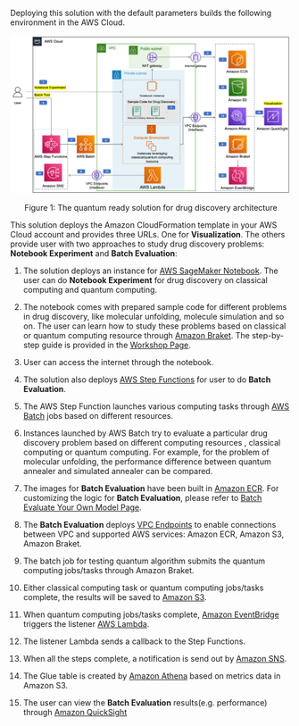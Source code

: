 Deploying this solution with the default parameters builds the following environment in the AWS Cloud.

<center>

![architecture](./images/architecture.png)

Figure 1: The quantum ready solution for drug discovery architecture

</center>

This solution deploys the Amazon CloudFormation template in your 
AWS Cloud account and provides three URLs. One for **Visualization**.
The others provide user with two approaches to study drug discovery 
problems: **Notebook Experiment** and **Batch Evaluation**:

01. The solution deploys an instance for 
[AWS SageMaker Notebook](https://docs.aws.amazon.com/sagemaker/latest/dg/nbi.html). 
The user can do **Notebook Experiment** for drug discovery on classical computing and 
quantum computing.

02. The notebook comes with prepared sample code for different problems 
in drug discovery, like molecular unfolding, molecule simulation and so on. 
The user can learn how to study these problems based on classical 
or quantum computing resource through 
[Amazon Braket](https://aws.amazon.com/braket/). The step-by-step guide is 
provided in the [Workshop Page](workshop/background.md).

03. User can access the internet through the notebook.

04. The solution also deploys 
[AWS Step Functions](https://aws.amazon.com/step-functions/) for user to do 
**Batch Evaluation**. 

05. The AWS Step Function launches various computing tasks through 
    [AWS Batch](https://aws.amazon.com/batch/) jobs based on different resources.

06. Instances launched by AWS Batch try to evaluate a particular 
drug discovery problem based 
on different computing resources , classical computing or quantum computing. 
For example, for the problem of molecular unfolding, the performance difference 
between quantum annealer and simulated annealer can be compared. 

07. The images for **Batch Evaluation** have been built in 
[Amazon ECR](https://aws.amazon.com/ecr/). For customizing
the logic for **Batch Evaluation**, please refer to 
[Batch Evaluate Your Own Model Page](workshop/a-molecular-unfolding/evaluate-your-own-model.md).

08. The **Batch Evaluation** deploys [VPC Endpoints](https://docs.aws.amazon.com/vpc/latest/privatelink/vpc-endpoints.html) to enable connections between VPC and
 supported AWS services:
Amazon ECR, Amazon S3, Amazon Braket.

09. The batch job for testing quantum algorithm submits the quantum computing 
jobs/tasks through Amazon Braket.

10. Either classical computing task or quantum computing jobs/tasks complete, 
the results will be saved to 
[Amazon S3](https://aws.amazon.com/s3/).

11. When quantum computing jobs/tasks complete, 
[Amazon EventBridge](https://aws.amazon.com/eventbridge/) triggers
the listener [AWS Lambda](https://aws.amazon.com/lambda/).

12. The listener Lambda sends a callback to the Step Functions.

13. When all the steps complete, a notification is send out by 
[Amazon SNS](https://aws.amazon.com/sns/).

14. The Glue table is created by [Amazon Athena](https://aws.amazon.com/athena) 
based on metrics data in 
Amazon S3.

15. The user can view the **Batch Evaluation** results(e.g. performance) 
through [Amazon QuickSight](https://aws.amazon.com/quicksight/)
